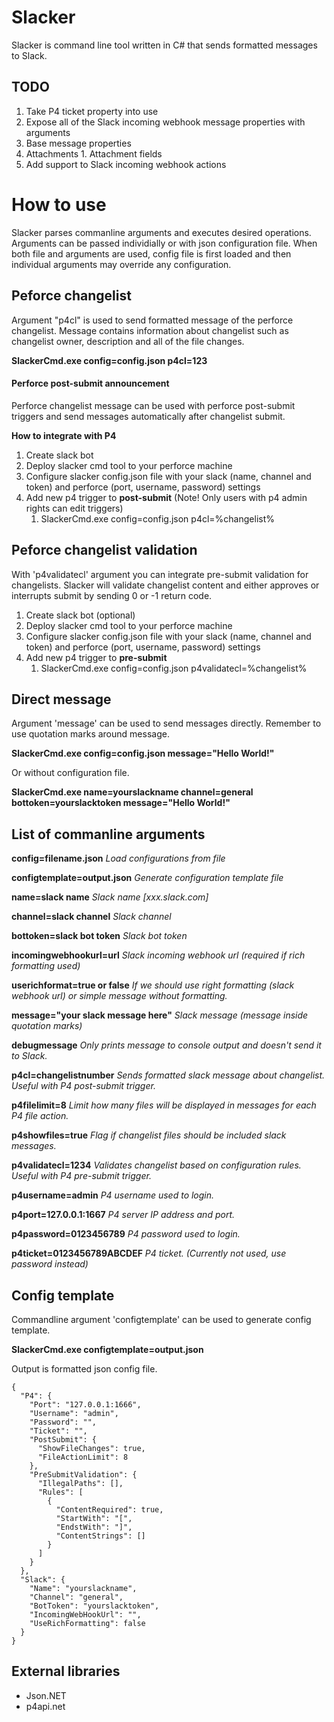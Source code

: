 # Slacker

Slacker is command line tool written in C# that sends formatted messages to Slack.

## TODO
1. Take P4 ticket property into use
2. Expose all of the Slack incoming webhook message properties with arguments
  1. Base message properties
  2. Attachments
    1. Attachment fields
3. Add support to Slack incoming webhook actions

# How to use
Slacker parses commanline arguments and executes desired operations. Arguments can be passed individially or with json configuration file. When both file and arguments are used, config file is first loaded and then individual arguments may override any configuration.

## Peforce changelist
Argument "p4cl" is used to send formatted message of the perforce changelist. Message contains information about changelist such as changelist owner, description and all of the file changes.

**SlackerCmd.exe config=config.json p4cl=123**

#### Perforce post-submit announcement
Perforce changelist message can be used with perforce post-submit triggers and send messages automatically after changelist submit.

**How to integrate with P4**

1. Create slack bot
2. Deploy slacker cmd tool to your perforce machine
3. Configure slacker config.json file with your slack (name, channel and token) and perforce (port, username, password) settings
4. Add new p4 trigger to **post-submit** (Note! Only users with p4 admin rights can edit triggers)
   1. SlackerCmd.exe config=config.json p4cl=%changelist%
 
## Peforce changelist validation
With 'p4validatecl' argument you can integrate pre-submit validation for changelists. Slacker will validate changelist content and either approves or interrupts submit by sending 0 or -1 return code.

1. Create slack bot (optional)
2. Deploy slacker cmd tool to your perforce machine
3. Configure slacker config.json file with your slack (name, channel and token) and perforce (port, username, password) settings
4. Add new p4 trigger to **pre-submit**
   1. SlackerCmd.exe config=config.json p4validatecl=%changelist%

## Direct message
Argument 'message' can be used to send messages directly. Remember to use quotation marks around message.

**SlackerCmd.exe config=config.json message="Hello World!"**

Or without configuration file.

**SlackerCmd.exe name=yourslackname channel=general bottoken=yourslacktoken message="Hello World!"**

## List of commanline arguments

**config=filename.json**
*Load configurations from file*

**configtemplate=output.json**
*Generate configuration template file*

**name=slack name**
*Slack name [xxx.slack.com]*

**channel=slack channel**
*Slack channel*

**bottoken=slack bot token**
*Slack bot token*

**incomingwebhookurl=url**
*Slack incoming webhook url (required if rich formatting used)*

**userichformat=true or false**
*If we should use right formatting (slack webhook url) or simple message without formatting.*

**message="your slack message here"**
*Slack message (message inside quotation marks)*

**debugmessage**
*Only prints message to console output and doesn't send it to Slack.*
            
**p4cl=changelistnumber**
*Sends formatted slack message about changelist. Useful with P4 post-submit trigger.*

**p4filelimit=8**
*Limit how many files will be displayed in messages for each P4 file action.*

**p4showfiles=true**
*Flag if changelist files should be included slack messages.*
            
**p4validatecl=1234**
*Validates changelist based on configuration rules. Useful with P4 pre-submit trigger.*

**p4username=admin**
*P4 username used to login.*

**p4port=127.0.0.1:1667**
*P4 server IP address and port.*

**p4password=0123456789**
*P4 password used to login.*

**p4ticket=0123456789ABCDEF**
*P4 ticket. (Currently not used, use password instead)*

## Config template
Commandline argument 'configtemplate' can be used to generate config template.

**SlackerCmd.exe configtemplate=output.json**

Output is formatted json config file.

```
{
  "P4": {
    "Port": "127.0.0.1:1666",
    "Username": "admin",
    "Password": "",
    "Ticket": "",
    "PostSubmit": {
      "ShowFileChanges": true,
      "FileActionLimit": 8
    },
    "PreSubmitValidation": {
      "IllegalPaths": [],
      "Rules": [
        {
          "ContentRequired": true,
          "StartWith": "[",
          "EndstWith": "]",
          "ContentStrings": []
        }
      ]
    }
  },
  "Slack": {
    "Name": "yourslackname",
    "Channel": "general",
    "BotToken": "yourslacktoken",
    "IncomingWebHookUrl": "",
    "UseRichFormatting": false
  }
}
```
## External libraries
* Json.NET
* p4api.net
